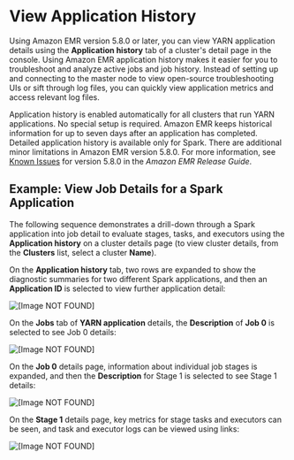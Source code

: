 # View Application History<a name="emr-cluster-application-history"></a>

Using Amazon EMR version 5\.8\.0 or later, you can view YARN application details using the **Application history** tab of a cluster's detail page in the console\. Using Amazon EMR application history makes it easier for you to troubleshoot and analyze active jobs and job history\. Instead of setting up and connecting to the master node to view open\-source troubleshooting UIs or sift through log files, you can quickly view application metrics and access relevant log files\.

Application history is enabled automatically for all clusters that run YARN applications\. No special setup is required\. Amazon EMR keeps historical information for up to seven days after an application has completed\. Detailed application history is available only for Spark\. There are additional minor limitations in Amazon EMR version 5\.8\.0\. For more information, see [Known Issues](http://docs.aws.amazon.com/emr/latest/ReleaseGuide/emr-whatsnew-history.html#emr-580-known-issues) for version 5\.8\.0 in the *Amazon EMR Release Guide*\.

## Example: View Job Details for a Spark Application<a name="app-history-spark-example"></a>

The following sequence demonstrates a drill\-down through a Spark application into job detail to evaluate stages, tasks, and executors using the **Application history** on a cluster details page \(to view cluster details, from the **Clusters** list, select a cluster **Name**\)\.

On the **Application history** tab, two rows are expanded to show the diagnostic summaries for two different Spark applications, and then an **Application ID** is selected to view further application detail:

![\[Image NOT FOUND\]](http://docs.aws.amazon.com/emr/latest/ManagementGuide/images/app-history-app.png)

On the **Jobs** tab of **YARN application** details, the **Description** of **Job 0** is selected to see Job 0 details:

![\[Image NOT FOUND\]](http://docs.aws.amazon.com/emr/latest/ManagementGuide/images/app-history-job-1.png)

On the **Job 0** details page, information about individual job stages is expanded, and then the **Description** for Stage 1 is selected to see Stage 1 details:

![\[Image NOT FOUND\]](http://docs.aws.amazon.com/emr/latest/ManagementGuide/images/app-history-job-2.png)

On the **Stage 1** details page, key metrics for stage tasks and executors can be seen, and task and executor logs can be viewed using links:

![\[Image NOT FOUND\]](http://docs.aws.amazon.com/emr/latest/ManagementGuide/images/app-history-job-3.png)